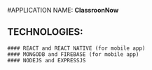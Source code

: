 #APPLICATION NAME: **ClassroonNow**

## TECHNOLOGIES:
    #### REACT and REACT NATIVE (for mobile app)
    #### MONGODB and FIREBASE (for mobile app)
    #### NODEJS and EXPRESSJS
